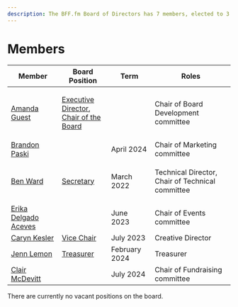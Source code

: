 ```yaml
---
description: The BFF.fm Board of Directors has 7 members, elected to 3 year terms.
---
```


# Members

| Member                                                 | Board Position                                                                                                          | Term          | Roles                                                      |
| ------------------------------------------------------ | ----------------------------------------------------------------------------------------------------------------------- | ------------- | ---------------------------------------------------------- |
| [Amanda Guest](people/amanda-guest.md)                 | <p><a href="roles/executive-director.md">Executive Director</a>,<br><a href="roles/chair.md">Chair of the Board</a></p> |               | Chair of Board Development committee                       |
| [Brandon Paski](people/brandon-paski.md)               |                                                                                                                         | April 2024    | Chair of Marketing committee                               |
| [Ben Ward](people/ben-ward.md)                         | [Secretary](roles/secretary.md)                                                                                         | March 2022    | <p>Technical Director,<br>Chair of Technical committee</p> |
| [Erika Delgado Aceves](people/erika-delgado-aceves.md) |                                                                                                                         | June 2023     | Chair of Events committee                                  |
| [Caryn Kesler](people/caryn-kesler.md)                 | [Vice Chair](roles/vice-chair.md)                                                                                       | July 2023     | Creative Director                                          |
| [Jenn Lemon](people/jenn-lemon.md)                     | [Treasurer](roles/treasurer.md)                                                                                         | February 2024 | Treasurer                                                  |
| [Clair McDevitt](people/clair-mcdevitt.md)             |                                                                                                                         | July 2024     | Chair of Fundraising committee                             |

There are currently no vacant positions on the board.
